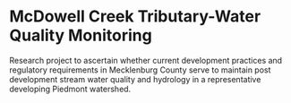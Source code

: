 # McDowell Creek Tributary-Water Quality Monitoring
Research project to ascertain whether current development practices and regulatory requirements in Mecklenburg County serve to maintain post development stream water quality and hydrology in a representative developing Piedmont watershed. 

